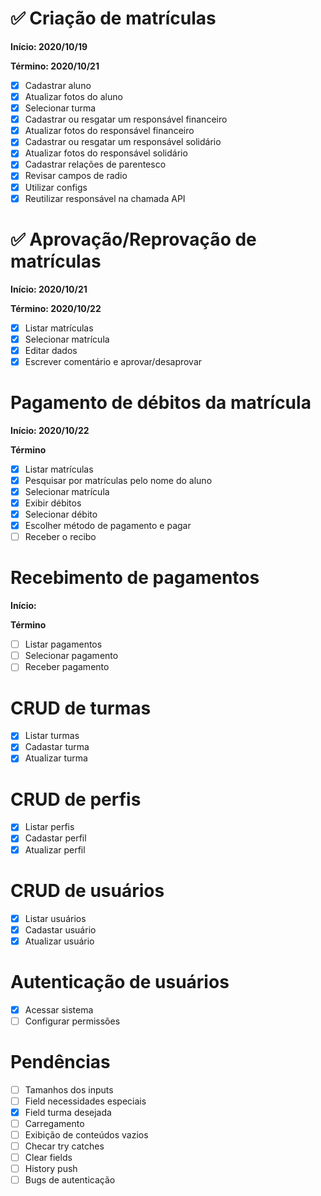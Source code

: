 # :white_check_mark: Criação de matrículas

**Início: 2020/10/19**

**Término: 2020/10/21**

- [x] Cadastrar aluno
- [x] Atualizar fotos do aluno
- [x] Selecionar turma
- [x] Cadastrar ou resgatar um responsável financeiro
- [x] Atualizar fotos do responsável financeiro
- [x] Cadastrar ou resgatar um responsável solidário
- [x] Atualizar fotos do responsável solidário
- [x] Cadastrar relações de parentesco
- [x] Revisar campos de radio
- [x] Utilizar configs
- [x] Reutilizar responsável na chamada API

# :white_check_mark: Aprovação/Reprovação de matrículas

**Início: 2020/10/21**

**Término: 2020/10/22**

- [x] Listar matrículas
- [x] Selecionar matrícula
- [x] Editar dados
- [x] Escrever comentário e aprovar/desaprovar

# Pagamento de débitos da matrícula

**Início: 2020/10/22**

**Término**

- [x] Listar matrículas
- [x] Pesquisar por matrículas pelo nome do aluno
- [x] Selecionar matrícula
- [x] Exibir débitos
- [x] Selecionar débito
- [x] Escolher método de pagamento e pagar
- [ ] Receber o recibo

# Recebimento de pagamentos

**Início:**

**Término**

- [ ] Listar pagamentos
- [ ] Selecionar pagamento
- [ ] Receber pagamento

# CRUD de turmas

- [x] Listar turmas
- [x] Cadastar turma
- [x] Atualizar turma

# CRUD de perfis

- [x] Listar perfis
- [x] Cadastar perfil
- [x] Atualizar perfil

# CRUD de usuários

- [x] Listar usuários
- [x] Cadastar usuário
- [x] Atualizar usuário

# Autenticação de usuários

- [x] Acessar sistema
- [ ] Configurar permissões

# Pendências

- [ ] Tamanhos dos inputs
- [ ] Field necessidades especiais
- [x] Field turma desejada
- [ ] Carregamento
- [ ] Exibição de conteúdos vazios
- [ ] Checar try catches
- [ ] Clear fields
- [ ] History push
- [ ] Bugs de autenticação
